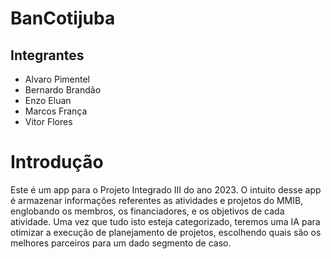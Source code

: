 # BanCotijuba
<h2>Integrantes</h2>
 <ul>
  <li>Alvaro Pimentel</li>
  <li>Bernardo Brandão</li>
  <li>Enzo Eluan</li>
  <li>Marcos França</li>
  <li>Vitor Flores</li>
 </ul>
<h1>Introdução</h1>
Este é um app para o Projeto Integrado III do ano 2023.
O intuito desse app é armazenar informações referentes as atividades e projetos do MMIB, englobando os membros, os financiadores, e os objetivos de cada atividade. Uma vez que tudo isto esteja categorizado, teremos uma IA para otimizar a execução de planejamento de projetos, escolhendo quais são os melhores parceiros para um dado segmento de caso.
